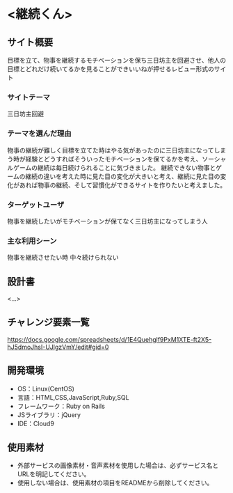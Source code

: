 # <継続くん>

## サイト概要
目標を立て、物事を継続するモチベーションを保ち三日坊主を回避させ、他人の目標とどれだけ続いてるかを見ることができいいねが押せるレビュー形式のサイト

### サイトテーマ
三日坊主回避

### テーマを選んだ理由
物事の継続が難しく目標を立てた時はやる気があったのに三日坊主になってしまう時が経験とどうすればそういったモチベーションを保てるかを考え、ソーシャルゲームの継続は毎日続けられることに気づきました。
継続できない物事とゲームの継続の違いを考えた時に見た目の変化が大きいと考え、継続に見た目の変化があれば物事の継続、そして習慣化ができるサイトを作りたいと考えました。

### ターゲットユーザ
物事を継続したいがモチベーションが保てなく三日坊主になってしまう人

### 主な利用シーン
物事を継続させたい時
中々続けられない

## 設計書
<...>

## チャレンジ要素一覧
<https://docs.google.com/spreadsheets/d/1E4Quehglf9PxM1XTE-ft2X5-hJ5dmoJhsI-UJlgzVmY/edit#gid=0>

## 開発環境
- OS：Linux(CentOS)
- 言語：HTML,CSS,JavaScript,Ruby,SQL
- フレームワーク：Ruby on Rails
- JSライブラリ：jQuery
- IDE：Cloud9

## 使用素材
- 外部サービスの画像素材・音声素材を使用した場合は、必ずサービス名とURLを明記してください。
- 使用しない場合は、使用素材の項目をREADMEから削除してください。

